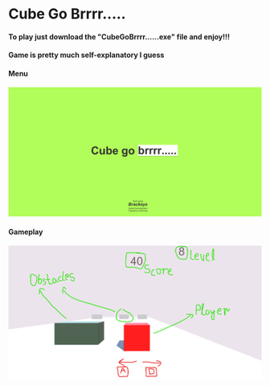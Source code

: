 # Cube Go Brrrr.....

#### To play just download the "CubeGoBrrrr......exe" file and enjoy!!!

#### Game is pretty much self-explanatory I guess

#### Menu
<img src="https://github.com/sarathsajan/cube-go-brrrr/blob/main/menu-screenshot.png" width=auto>

#### Gameplay
<img src="https://github.com/sarathsajan/cube-go-brrrr/blob/main/gameplay-footage-screenshot.png" width=auto>

